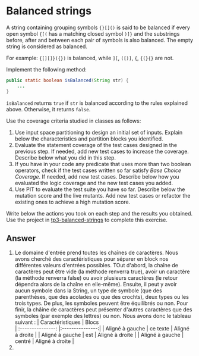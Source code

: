 # Balanced strings

A string containing grouping symbols `{}[]()` is said to be balanced if every open symbol `{[(` has a matching closed symbol `)]}` and the substrings before, after and between each pair of symbols is also balanced. The empty string is considered as balanced.

For example: `{[][]}({})` is balanced, while `][`, `([)]`, `{`, `{(}{}` are not.

Implement the following method:

```java
public static boolean isBalanced(String str) {
    ...
}
```

`isBalanced` returns `true` if `str` is balanced according to the rules explained above. Otherwise, it returns `false`.

Use the coverage criteria studied in classes as follows:

1. Use input space partitioning to design an initial set of inputs. Explain below the characteristics and partition blocks you identified.
2. Evaluate the statement coverage of the test cases designed in the previous step. If needed, add new test cases to increase the coverage. Describe below what you did in this step.
3. If you have in your code any predicate that uses more than two boolean operators, check if the test cases written so far satisfy *Base Choice Coverage*. If needed, add new test cases. Describe below how you evaluated the logic coverage and the new test cases you added.
4. Use PIT to evaluate the test suite you have so far. Describe below the mutation score and the live mutants. Add new test cases or refactor the existing ones to achieve a high mutation score.

Write below the actions you took on each step and the results you obtained.
Use the project in [tp3-balanced-strings](../code/tp3-balanced-strings) to complete this exercise.

## Answer
1. Le domaine d'entrée prend toutes les chaînes de caractères. Nous avons cherché des caractéristiques pour séparer en block nos différentes valeurs d'entrées possibles. TOut d'abord, la chaîne de caractères peut être vide (la méthode renverra true), avoir un caractère (la méthode renverra false) ou avoir plusieurs caractères (le retour dépendra alors de la chaîne en elle-même). Ensuite, il peut y avoir aucun symbole dans la String, un type de symbole (que des parenthèses, que des acolades ou que des crochts), deux types ou les trois types. De plus, les symboles peuvent être équilibrés ou non. Pour finir, la châine de caractères peut présenter d'autres caractères que des symboles (par exemple des lettres) ou non. Nous avons donc le tableau suivant :
| Caractéristiques  | Blocs         
| :---------------: |:---------------:|
| Aligné à gauche  |   ce texte        |  Aligné à droite |
| Aligné à gauche  | est             |   Aligné à droite |
| Aligné à gauche  | centré          |    Aligné à droite |
2. 

